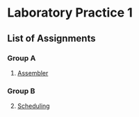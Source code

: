 # Laboratory Practice 1

## List of Assignments

### Group A
1. [Assembler](https://github.com/shxntanu/TE-Lab-Assignments/tree/7d98ecae722c37184827e81a181735d489fde2fd/Assembler)

### Group B
2. [Scheduling](https://github.com/shxntanu/TE-Lab-Assignments/tree/d23204b0e32b7fc3cdb0bdb2806bd8f1e308c176/Scheduling)
